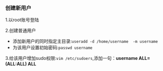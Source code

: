 ### 创建新用户
1.以root账号登陆

2.创建普通用户

* 添加新用户的同时指定主目录:`useradd -d /home/username  -m username`
* 为该用户设置初始密码:`passwd username`

3.给该用户增加sudo权限:`vim /etc/sudoers`,添加一句：**username  ALL=(ALL:ALL) ALL**
